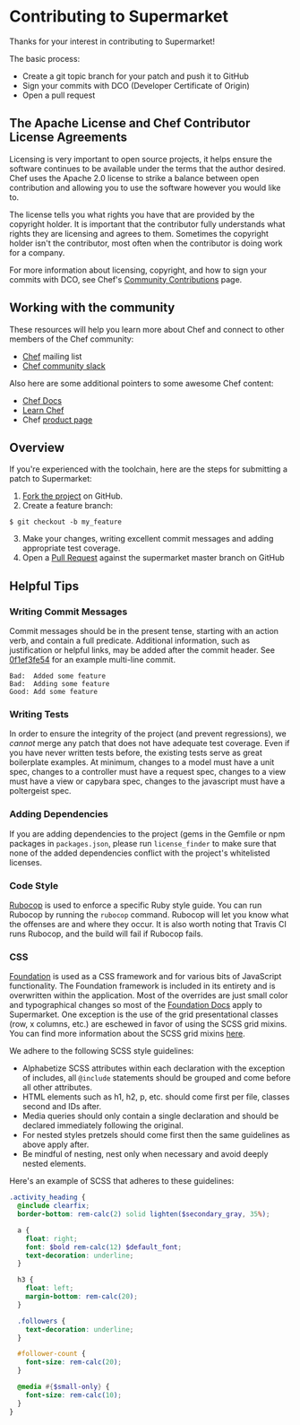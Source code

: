 # Contributing to Supermarket
Thanks for your interest in contributing to Supermarket!

The basic process:
- Create a git topic branch for your patch and push it to GitHub
- Sign your commits with DCO (Developer Certificate of Origin)
- Open a pull request

## The Apache License and Chef Contributor License Agreements
Licensing is very important to open source projects, it helps ensure the software continues to be available under the terms that the author desired. Chef uses the Apache 2.0 license to strike a balance between open contribution and allowing you to use the software however you would like to.

The license tells you what rights you have that are provided by the copyright holder. It is important that the contributor fully understands what rights they are licensing and agrees to them. Sometimes the copyright holder isn't the contributor, most often when the contributor is doing work for a company.

For more information about licensing, copyright, and how to sign your commits with DCO, see Chef's [Community Contributions](https://docs.chef.io/community_contributions.html) page.

## Working with the community
These resources will help you learn more about Chef and connect to other members of the Chef community:
- [Chef](https://discourse.chef.io/) mailing list
- [Chef community slack](http://community-slack.chef.io/)

Also here are some additional pointers to some awesome Chef content:
- [Chef Docs](https://docs.chef.io/)
- [Learn Chef](https://learn.chef.io/)
- Chef [product page](https://www.chef.io/chef)

## Overview
If you're experienced with the toolchain, here are the steps for submitting a patch to Supermarket:

1. [Fork the project](https://github.com/chef/supermarket/fork) on GitHub.
2. Create a feature branch:
  ```
  $ git checkout -b my_feature
  ```
3. Make your changes, writing excellent commit messages and adding appropriate test coverage.
4. Open a [Pull Request](https://github.com/chef/supermarket/pull) against the supermarket master branch on GitHub

## Helpful Tips
### Writing Commit Messages
Commit messages should be in the present tense, starting with an action verb, and contain a full predicate. Additional information, such as justification or helpful links, may be added after the commit header. See [0f1ef3fe54](https://github.com/chef/supermarket/commit/0f1ef3fe54) for an example multi-line commit.

```text
Bad:  Added some feature
Bad:  Adding some feature
Good: Add some feature
```

### Writing Tests
In order to ensure the integrity of the project (and prevent regressions), we _cannot_ merge any patch that does not have adequate test coverage. Even if you have never written tests before, the existing tests serve as great boilerplate examples. At minimum, changes to a model must have a unit spec, changes to a controller must have a request spec, changes to a view must have a view or capybara spec, changes to the javascript must have a poltergeist spec.

### Adding Dependencies
If you are adding dependencies to the project (gems in the Gemfile or npm packages in `packages.json`, please run `license_finder` to make sure that none of the added dependencies conflict  with the project's whitelisted licenses.

### Code Style
[Rubocop](https://github.com/bbatsov/rubocop) is used to enforce a specific Ruby style guide. You can run Rubocop by running the `rubocop` command. Rubocop will let you know what the offenses are and where they occur. It is also worth noting that Travis CI runs Rubocop, and the build will fail if Rubocop fails.

### CSS
[Foundation](http://foundation.zurb.com) is used as a CSS framework and for various bits of JavaScript functionality. The Foundation framework is included in its entirety and is overwritten within the application. Most of the overrides are just small color and typographical changes so most of the [Foundation Docs](http://foundation.zurb.com/docs) apply to Supermarket. One exception is the use of the grid presentational classes (row, x columns, etc.) are eschewed in favor of using the SCSS grid mixins. You can find more information about the SCSS grid mixins [here](http://foundation.zurb.com/docs/components/grid.html).

We adhere to the following SCSS style guidelines:
- Alphabetize SCSS attributes within each declaration with the exception of includes, all `@include` statements should be grouped and come before all other attributes.
- HTML elements such as h1, h2, p, etc. should come first per file, classes second and IDs after.
- Media queries should only contain a single declaration and should be declared immediately following the original.
- For nested styles pretzels should come first then the same guidelines as above apply after.
- Be mindful of nesting, nest only when necessary and avoid deeply nested elements.

Here's an example of SCSS that adheres to these guidelines:

```scss
.activity_heading {
  @include clearfix;
  border-bottom: rem-calc(2) solid lighten($secondary_gray, 35%);

  a {
    float: right;
    font: $bold rem-calc(12) $default_font;
    text-decoration: underline;
  }

  h3 {
    float: left;
    margin-bottom: rem-calc(20);
  }

  .followers {
    text-decoration: underline;
  }

  #follower-count {
    font-size: rem-calc(20);
  }

  @media #{$small-only} {
    font-size: rem-calc(10);
  }
}
```
